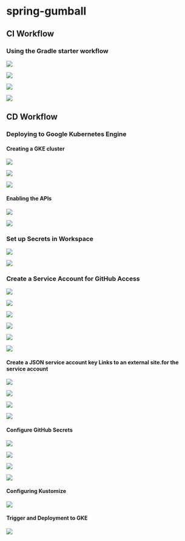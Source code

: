 # spring-gumball
## CI Workflow
### Using the Gradle starter workflow
![](images/1.png)

![](images/2.png)

![](images/3.png)

![](images/4.png)

## CD Workflow
### Deploying to Google Kubernetes Engine
#### Creating a GKE cluster
![](images/create-cluster1.png)

![](images/create-cluster2.png)

![](images/create-cluster3.png)

#### Enabling the APIs
![](images/enable-api1.png)

![](images/enable-api2.png)

### Set up Secrets in Workspace
![](images/set-up-secret1.png)

![](images/set-up-secret2.png)

### Create a Service Account for GitHub Access
![](images/create-service-account1.png)

![](images/create-service-account2.png)

![](images/grant-access1.png)

![](images/grant-access2.png)

![](images/grant-access3.png)

![](images/grant-access4.png)

#### Create a JSON service account key Links to an external site.for the service account

![](images/service-account-key1.png)

![](images/service-account-key2.png)

![](images/json-key.png)

![](images/json-key2.png)

#### Configure GitHub Secrets

![](images/gke-project.png)

![](images/gke-project2.png)

![](images/gke-sa-key.png)

![](images/gke-sa-key2.png)

#### Configuring Kustomize

![](images/configure-customize.png)

#### Trigger and Deployment to GKE

![](images/cluster1.png)

